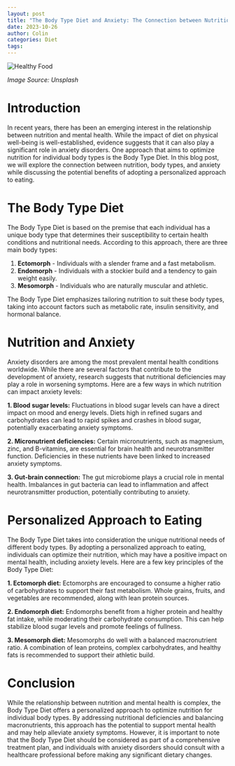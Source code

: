 ```yaml
---
layout: post
title: "The Body Type Diet and Anxiety: The Connection between Nutrition and Mental Health"
date: 2023-10-26
author: Colin
categories: Diet
tags: 
---
```


![Healthy Food](https://source.unsplash.com/1600x900/?healthy-food)

*Image Source: Unsplash* 

# Introduction

In recent years, there has been an emerging interest in the relationship between nutrition and mental health. While the impact of diet on physical well-being is well-established, evidence suggests that it can also play a significant role in anxiety disorders. One approach that aims to optimize nutrition for individual body types is the Body Type Diet. In this blog post, we will explore the connection between nutrition, body types, and anxiety while discussing the potential benefits of adopting a personalized approach to eating.

# The Body Type Diet

The Body Type Diet is based on the premise that each individual has a unique body type that determines their susceptibility to certain health conditions and nutritional needs. According to this approach, there are three main body types:

1. **Ectomorph** - Individuals with a slender frame and a fast metabolism.
2. **Endomorph** - Individuals with a stockier build and a tendency to gain weight easily.
3. **Mesomorph** - Individuals who are naturally muscular and athletic.

The Body Type Diet emphasizes tailoring nutrition to suit these body types, taking into account factors such as metabolic rate, insulin sensitivity, and hormonal balance.

# Nutrition and Anxiety

Anxiety disorders are among the most prevalent mental health conditions worldwide. While there are several factors that contribute to the development of anxiety, research suggests that nutritional deficiencies may play a role in worsening symptoms. Here are a few ways in which nutrition can impact anxiety levels:

**1. Blood sugar levels:** Fluctuations in blood sugar levels can have a direct impact on mood and energy levels. Diets high in refined sugars and carbohydrates can lead to rapid spikes and crashes in blood sugar, potentially exacerbating anxiety symptoms.

**2. Micronutrient deficiencies:** Certain micronutrients, such as magnesium, zinc, and B-vitamins, are essential for brain health and neurotransmitter function. Deficiencies in these nutrients have been linked to increased anxiety symptoms.

**3. Gut-brain connection:** The gut microbiome plays a crucial role in mental health. Imbalances in gut bacteria can lead to inflammation and affect neurotransmitter production, potentially contributing to anxiety.

# Personalized Approach to Eating

The Body Type Diet takes into consideration the unique nutritional needs of different body types. By adopting a personalized approach to eating, individuals can optimize their nutrition, which may have a positive impact on mental health, including anxiety levels. Here are a few key principles of the Body Type Diet:

**1. Ectomorph diet:** Ectomorphs are encouraged to consume a higher ratio of carbohydrates to support their fast metabolism. Whole grains, fruits, and vegetables are recommended, along with lean protein sources.

**2. Endomorph diet:** Endomorphs benefit from a higher protein and healthy fat intake, while moderating their carbohydrate consumption. This can help stabilize blood sugar levels and promote feelings of fullness.

**3. Mesomorph diet:** Mesomorphs do well with a balanced macronutrient ratio. A combination of lean proteins, complex carbohydrates, and healthy fats is recommended to support their athletic build.

# Conclusion

While the relationship between nutrition and mental health is complex, the Body Type Diet offers a personalized approach to optimize nutrition for individual body types. By addressing nutritional deficiencies and balancing macronutrients, this approach has the potential to support mental health and may help alleviate anxiety symptoms. However, it is important to note that the Body Type Diet should be considered as part of a comprehensive treatment plan, and individuals with anxiety disorders should consult with a healthcare professional before making any significant dietary changes.